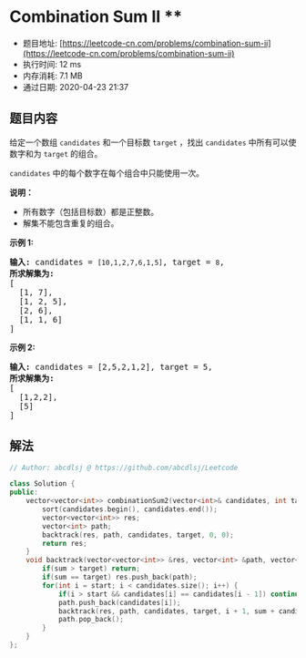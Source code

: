 # Combination Sum II **
- 题目地址: [https://leetcode-cn.com/problems/combination-sum-ii](https://leetcode-cn.com/problems/combination-sum-ii)
- 执行时间: 12 ms
- 内存消耗: 7.1 MB
- 通过日期: 2020-04-23 21:37

## 题目内容
<p>给定一个数组 <code>candidates</code> 和一个目标数 <code>target</code> ，找出 <code>candidates</code> 中所有可以使数字和为 <code>target</code> 的组合。</p>

<p><code>candidates</code> 中的每个数字在每个组合中只能使用一次。</p>

<p><strong>说明：</strong></p>

<ul>
	<li>所有数字（包括目标数）都是正整数。</li>
	<li>解集不能包含重复的组合。 </li>
</ul>

<p><strong>示例 1:</strong></p>

<pre><strong>输入:</strong> candidates = <code>[10,1,2,7,6,1,5]</code>, target = <code>8</code>,
<strong>所求解集为:</strong>
[
  [1, 7],
  [1, 2, 5],
  [2, 6],
  [1, 1, 6]
]
</pre>

<p><strong>示例 2:</strong></p>

<pre><strong>输入:</strong> candidates = [2,5,2,1,2], target = 5,
<strong>所求解集为:</strong>
[
  [1,2,2],
  [5]
]</pre>


## 解法
```cpp
// Author: abcdlsj @ https://github.com/abcdlsj/Leetcode

class Solution {
public:
    vector<vector<int>> combinationSum2(vector<int>& candidates, int target) {
        sort(candidates.begin(), candidates.end());
        vector<vector<int>> res;
        vector<int> path;
        backtrack(res, path, candidates, target, 0, 0);
        return res;
    }
    void backtrack(vector<vector<int>> &res, vector<int> &path, vector<int> &candidates, int target, int start, int sum) {
        if(sum > target) return;
        if(sum == target) res.push_back(path);
        for(int i = start; i < candidates.size(); i++) {
            if(i > start && candidates[i] == candidates[i - 1]) continue;
            path.push_back(candidates[i]);
            backtrack(res, path, candidates, target, i + 1, sum + candidates[i]);
            path.pop_back();
        }
    }
};

```